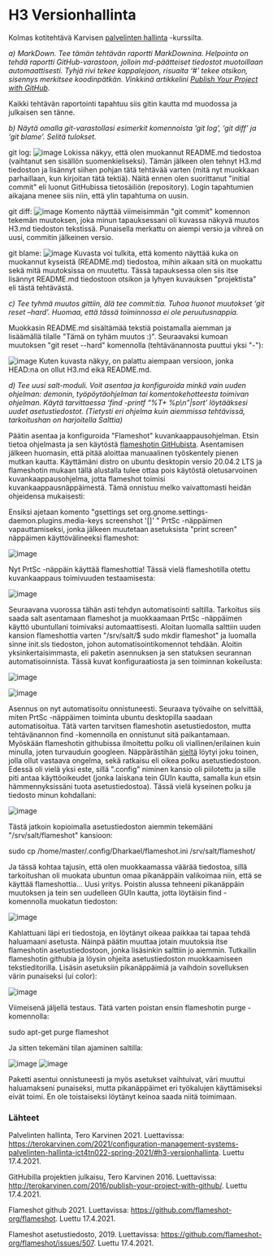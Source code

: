 # H3 Versionhallinta

Kolmas kotitehtävä Karvisen [palvelinten hallinta](https://terokarvinen.com/2021/configuration-management-systems-palvelinten-hallinta-ict4tn022-spring-2021/#h3-versionhallinta) -kurssilta.

*a) MarkDown. Tee tämän tehtävän raportti MarkDownina.
 Helpointa on tehdä raportti GitHub-varastoon, jolloin md-päätteiset tiedostot muotoillaan automaattisesti.
 Tyhjä rivi tekee kappalejaon, risuaita ‘#’ tekee otsikon, sisennys merkitsee koodinpätkän.
 Vinkkinä artikkelini [Publish Your Project with GitHub](http://terokarvinen.com/2016/publish-your-project-with-github/).*

Kaikki tehtävän raportointi tapahtuu siis gitin kautta md muodossa ja julkaisen sen tänne. 

*b) Näytä omalla git-varastollasi esimerkit komennoista ‘git log’, ‘git diff’ ja ‘git blame’. Selitä tulokset.*

git log:
![image](https://user-images.githubusercontent.com/82265726/115110502-6d1c4200-9f84-11eb-810c-7a00b29cb98a.png)
Lokissa näkyy, että olen muokannut README.md tiedostoa (vaihtanut sen sisällön suomenkieliseksi). Tämän jälkeen olen tehnyt H3.md tiedoston ja lisännyt siihen pohjan tätä tehtävää varten (mitä nyt muokkaan parhaillaan, kun kirjoitan tätä tektiä). Näitä ennen olen suorittanut "initial commit" eli luonut GitHubissa tietosäiliön (repository). Login tapahtumien aikajana menee siis niin, että ylin tapahtuma on uusin.

git diff:
![image](https://user-images.githubusercontent.com/82265726/115111364-b373a000-9f88-11eb-97c7-bea487919c13.png)
Komento näyttää viimeisimmän "git commit" komennon tekemän muutoksen, joka minun tapauksessani oli kuvassa näkyvä muutos H3.md tiedoston tekstissä. Punaisella merkattu on aiempi versio ja vihreä on uusi, commitin jälkeinen versio.

git blame:
![image](https://user-images.githubusercontent.com/82265726/115112072-5d086080-9f8c-11eb-9ffd-3e9734c51f9c.png)
Kuvasta voi tulkita, että komento näyttää kuka on muokannut kyseistä (README.md) tiedostoa, mihin aikaan sitä on muokattu sekä mitä muutoksissa on muutettu. Tässä tapauksessa olen siis itse lisännyt README.md tiedostoon otsikon ja lyhyen kuvauksen "projektista" eli tästä tehtävästä.

*c) Tee tyhmä muutos gittiin, älä tee commit:tia. Tuhoa huonot muutokset ‘git reset –hard’. Huomaa, että tässä toiminnossa ei ole peruutusnappia.*

Muokkasin README.md sisältämää tekstiä poistamalla aiemman ja lisäämällä tilalle "Tämä on tyhäm muutos :)". Seuraavaksi kumoan muutoksen "git reset --hard" komennolla (tehtävänannosta puuttui yksi "-"):

![image](https://user-images.githubusercontent.com/82265726/115113076-179a6200-9f91-11eb-8fae-f7f011c63b3c.png)
Kuten kuvasta näkyy, on palattu aiempaan versioon, jonka HEAD:na on ollut H3.md eikä README.md.

*d) Tee uusi salt-moduli. Voit asentaa ja konfiguroida minkä vain uuden ohjelman: demonin, työpöytäohjelman tai komentokehotteesta toimivan ohjelman. Käytä tarvittaessa ‘find -printf “%T+ %p\n”|sort’ löytääksesi uudet asetustiedostot. (Tietysti eri ohjelma kuin aiemmissa tehtävissä, tarkoitushan on harjoitella Salttia)*

Päätin asentaa ja konfiguroida "Flameshot" kuvankaappausohjelman. Etsin tietoa ohjelmasta ja sen käytöstä [flameshotin GitHubista](https://github.com/flameshot-org/flameshot). Asentamisen jälkeen huomasin, että pitää aloittaa manuaalinen työskentely pienen mutkan kautta. Käyttämäni distro on ubuntu desktopin versio 20.04.2 LTS ja flameshotin mukaan tällä alustalla tulee ottaa pois käytöstä oletusarvoinen kuvankaappausohjelma, jotta flameshot toimisi kuvankaappausnäppäimestä. Tämä onnistuu melko vaivattomasti heidän ohjeidensa mukaisesti:

Ensiksi ajetaan komento "gsettings set org.gnome.settings-daemon.plugins.media-keys screenshot '[]'
" PrtSc -näppäimen vapauttamiseksi, jonka jälkeen muutetaan asetuksista "print screen" näppäimen käyttövälineeksi flameshot:

![image](https://user-images.githubusercontent.com/82265726/115118166-aff11080-9faa-11eb-9934-206b703bb17f.png)

Nyt PrtSc -näppäin käyttää flameshottia! Tässä vielä flameshotilla otettu kuvankaappaus toimivuuden testaamisesta:

![image](https://user-images.githubusercontent.com/82265726/115118507-25111580-9fac-11eb-85e2-38c22bc3be8f.png)

Seuraavana vuorossa tähän asti tehdyn automatisointi saltilla. Tarkoitus siis saada salt asentamaan flameshot ja muokkaamaan PrtSc -näppäimen käyttö ubuntullani toimivaksi automaattisesti. Aloitan luomalla salttiin uuden kansion flameshottia varten "/srv/salt/$ sudo mkdir flameshot" ja luomalla sinne init.sls tiedoston, johon automatisointikomennot tehdään. Aloitin yksinkertaisimmasta, eli paketin asennuksen ja sen statuksen seurannan automatisoinnista. Tässä kuvat konfiguraatiosta ja sen toiminnan kokeilusta:

![image](https://user-images.githubusercontent.com/82265726/115120649-40cde900-9fb7-11eb-8024-61109bbc5bc6.png)

![image](https://user-images.githubusercontent.com/82265726/115120716-9609fa80-9fb7-11eb-96c3-cea7724c09da.png)
 
Asennus on nyt automatisoitu onnistuneesti. Seuraava työvaihe on selvittää, miten PrtSc -näppäimen toiminta ubuntu desktopilla saadaan automatisoitua. Tätä varten tarvitsen flameshotin asetustiedoston, mutta tehtävänannon find -komennolla en onnistunut sitä paikantamaan. Myöskään flameshotin githubissa ilmoitettu polku oli viallinen/erilainen kuin minulla, joten turvauduin googleen. Näppärästihän [sieltä](https://github.com/flameshot-org/flameshot/issues/507) löytyi joku toinen, jolla ollut vastaava ongelma, sekä ratkaisu eli oikea polku asetustiedostoon. Edessä oli vielä yksi este, sillä ".config" niminen kansio oli piilotettu ja sille piti antaa käyttöoikeudet (jonka laiskana tein GUIn kautta, samalla kun etsin hämmennyksissäni tuota asetustiedostoa). Tässä vielä kyseinen polku ja tiedosto minun kohdallani: 

![image](https://user-images.githubusercontent.com/82265726/115122580-47615e00-9fc1-11eb-9fc0-67b58702ddcd.png)

Tästä jatkoin kopioimalla asetustiedoston aiemmin tekemääni "/srv/salt/flameshot" kansioon:

 sudo cp /home/master/.config/Dharkael/flameshot.ini /srv/salt/flameshot/
 
Ja tässä kohtaa tajusin, että olen muokkaamassa väärää tiedostoa, sillä tarkoitushan oli muokata ubuntun omaa pikanäppäin valikoimaa niin, että se käyttää flameshottia... Uusi yritys. Poistin alussa tehneeni pikanäppäin muutoksen ja tein sen uudelleen GUIn kautta, jotta löytäisin find -komennolla muokatun tiedoston: 

![image](https://user-images.githubusercontent.com/82265726/115123151-74fbd680-9fc4-11eb-8d7d-eab7ec05e103.png)

Kahlattuani läpi eri tiedostoja, en löytänyt oikeaa paikkaa tai tapaa tehdä haluamaani asetusta. Näinpä päätin muuttaa jotain muutoksia itse flameshotin asetustiedostoon, jonka lisäsinkin salttiin jo aiemmin. Tutkailin flameshotin githubia ja löysin ohjeita asetustiedoston muokkaamiseen tekstieditorilla. Lisäsin asetuksiin pikanäppäimiä ja vaihdoin sovelluksen värin punaiseksi (ui color):

![image](https://user-images.githubusercontent.com/82265726/115125922-222a1b00-9fd4-11eb-851d-5f8526025e9b.png)

Viimeisenä jäljellä testaus. Tätä varten poistan ensin flameshotin purge -komennolla:

 sudo apt-get purge flameshot
 
Ja sitten tekemäni tilan ajaminen saltilla:

![image](https://user-images.githubusercontent.com/82265726/115126164-cbbddc00-9fd5-11eb-8354-66b74b909c50.png)
![image](https://user-images.githubusercontent.com/82265726/115126189-f27c1280-9fd5-11eb-93a9-833c66cca7d7.png)

Paketti asentui onnistuneesti ja myös asetukset vaihtuivat, väri muuttui haluamakseni punaiseksi, mutta pikanäppäimet eri työkalujen käyttämiseksi eivät toimi. En ole toistaiseksi löytänyt keinoa saada niitä toimimaan.

### Lähteet

Palvelinten hallinta, Tero Karvinen 2021. Luettavissa: https://terokarvinen.com/2021/configuration-management-systems-palvelinten-hallinta-ict4tn022-spring-2021/#h3-versionhallinta. Luettu 17.4.2021.

GitHubilla projektien julkaisu, Tero Karvinen 2016. Luettavissa: http://terokarvinen.com/2016/publish-your-project-with-github/. Luettu 17.4.2021.

Flameshot github 2021. Luettavissa: https://github.com/flameshot-org/flameshot. Luettu 17.4.2021.

Flameshot asetustiedosto, 2019. Luettavissa: https://github.com/flameshot-org/flameshot/issues/507. Luettu 17.4.2021.












